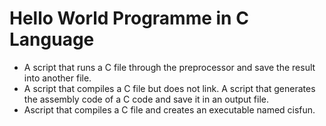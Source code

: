 # Hello World Programme in C Language
-  A script that runs a C file through the preprocessor and save the result into another file.
- A script that compiles a C file but does not link.
A script that generates the assembly code of a C code and save it in an output file.
- Ascript that compiles a C file and creates an executable named cisfun.
